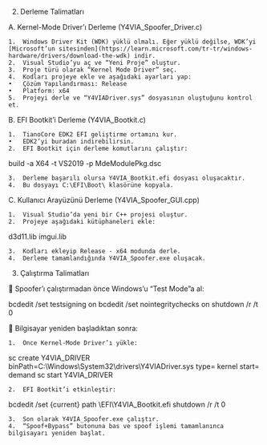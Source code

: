 2. Derleme Talimatları

A. Kernel-Mode Driver’ı Derleme (Y4VIA_Spoofer_Driver.c)

	1.	Windows Driver Kit (WDK) yüklü olmalı. Eğer yüklü değilse, WDK’yi [Microsoft’un sitesinden](https://learn.microsoft.com/tr-tr/windows-hardware/drivers/download-the-wdk) indir.
	2.	Visual Studio’yu aç ve “Yeni Proje” oluştur.
	3.	Proje türü olarak “Kernel Mode Driver” seç.
	4.	Kodları projeye ekle ve aşağıdaki ayarları yap:
	•	Çözüm Yapılandırması: Release
	•	Platform: x64
	5.	Projeyi derle ve “Y4VIADriver.sys” dosyasının oluştuğunu kontrol et.

B. EFI Bootkit’i Derleme (Y4VIA_Bootkit.c)

	1.	TianoCore EDK2 EFI geliştirme ortamını kur.
	•	EDK2’yi buradan indirebilirsin.
	2.	EFI Bootkit için derleme komutlarını çalıştır:

build -a X64 -t VS2019 -p MdeModulePkg.dsc


	3.	Derleme başarılı olursa Y4VIA_Bootkit.efi dosyası oluşacaktır.
	4.	Bu dosyayı C:\EFI\Boot\ klasörüne kopyala.

C. Kullanıcı Arayüzünü Derleme (Y4VIA_Spoofer_GUI.cpp)

	1.	Visual Studio’da yeni bir C++ projesi oluştur.
	2.	Projeye aşağıdaki kütüphaneleri ekle:

d3d11.lib
imgui.lib


	3.	Kodları ekleyip Release - x64 modunda derle.
	4.	Derleme tamamlandığında Y4VIA_Spoofer.exe oluşacak.

3. Çalıştırma Talimatları

📌 Spoofer’ı çalıştırmadan önce Windows’u “Test Mode”a al:

bcdedit /set testsigning on
bcdedit /set nointegritychecks on
shutdown /r /t 0

📌 Bilgisayar yeniden başladıktan sonra:

	1.	Önce Kernel-Mode Driver’ı yükle:

sc create Y4VIA_DRIVER binPath=C:\Windows\System32\drivers\Y4VIADriver.sys type= kernel start= demand
sc start Y4VIA_DRIVER


	2.	EFI Bootkit’i etkinleştir:

bcdedit /set {current} path \EFI\Y4VIA_Bootkit.efi
shutdown /r /t 0


	3.	Son olarak Y4VIA_Spoofer.exe çalıştır.
	4.	“Spoof+Bypass” butonuna bas ve spoof işlemi tamamlanınca bilgisayarı yeniden başlat.
